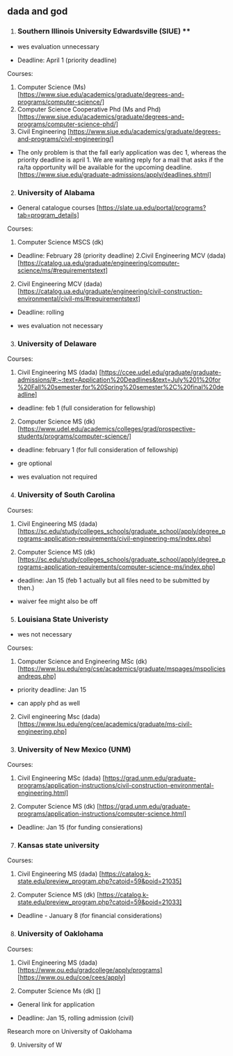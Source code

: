 ## dada and god

1. ### Southern Illinois University Edwardsville (SIUE) \*\*

- wes evaluation unnecessary

- Deadline: April 1 (priority deadline)

Courses:

1. Computer Science (Ms) [https://www.siue.edu/academics/graduate/degrees-and-programs/computer-science/]
2. Computer Science Cooperative Phd (Ms and Phd) [https://www.siue.edu/academics/graduate/degrees-and-programs/computer-science-phd/]
3. Civil Engineering [https://www.siue.edu/academics/graduate/degrees-and-programs/civil-engineering/]

- The only problem is that the fall early application was dec 1, whereas the priority deadline is april 1. We are waiting reply for a mail that asks if the ra/ta opportunity will be available for the upcoming deadline. [https://www.siue.edu/graduate-admissions/apply/deadlines.shtml]

2. ### University of Alabama

- General catalogue courses [https://slate.ua.edu/portal/programs?tab=program_details]

Courses:

1. Computer Science MSCS (dk)

- Deadline: February 28 (priority deadline)
  2.Civil Engineering MCV (dada) [https://catalog.ua.edu/graduate/engineering/computer-science/ms/#requirementstext]

2. Civil Engineering MCV (dada) [https://catalog.ua.edu/graduate/engineering/civil-construction-environmental/civil-ms/#requirementstext]

- Deadline: rolling

- wes evaluation not necessary

3. ### University of Delaware

Courses:

1. Civil Engineering MS (dada) [https://ccee.udel.edu/graduate/graduate-admissions/#:~:text=Application%20Deadlines&text=July%201%20for%20Fall%20semester,for%20Spring%20semester%2C%20final%20deadline]

- deadline: feb 1 (full consideration for fellowship)

2. Computer Science MS (dk) [https://www.udel.edu/academics/colleges/grad/prospective-students/programs/computer-science/]

- deadline: february 1 (for full consideration of fellowship)

- gre optional

- wes evaluation not required

4.  ### University of South Carolina

Courses:

1. Civil Engineering MS (dada) [https://sc.edu/study/colleges_schools/graduate_school/apply/degree_programs-application-requirements/civil-engineering-ms/index.php]

2. Computer Science MS (dk) [https://sc.edu/study/colleges_schools/graduate_school/apply/degree_programs-application-requirements/computer-science-ms/index.php]

- deadline: Jan 15 (feb 1 actually but all files need to be submitted by then.)

- waiver fee might also be off

5. ### Louisiana State Univeristy

- wes not necessary

Courses:

1. Computer Science and Engineering MSc (dk) [https://www.lsu.edu/eng/cse/academics/graduate/mspages/mspoliciesandreqs.php]

- priority deadline: Jan 15

- can apply phd as well

2. Civil engineering Msc (dada) [https://www.lsu.edu/eng/cee/academics/graduate/ms-civil-engineering.php]

3. ### University of New Mexico (UNM)

Courses:

1. Civil Engineering MSc (dada) [https://grad.unm.edu/graduate-programs/application-instructions/civil-construction-environmental-engineering.html]

2. Computer Science MS (dk) [https://grad.unm.edu/graduate-programs/application-instructions/computer-science.html]

- Deadline: Jan 15 (for funding consierations)

7. ### Kansas state university

Courses:

1. Civil Engineering MS (dada) [https://catalog.k-state.edu/preview_program.php?catoid=59&poid=21035]

2. Computer Science MS (dk) [https://catalog.k-state.edu/preview_program.php?catoid=59&poid=21033]

- Deadline - January 8 (for financial considerations)

8. ### University of Oaklohama

Courses:

1. Civil Engineering MS (dada) [https://www.ou.edu/gradcollege/apply/programs] [https://www.ou.edu/coe/cees/apply]

2. Computer Science Ms (dk) []

- General link for application

- Deadline: Jan 15, rolling admission (civil)

Research more on University of Oaklohama

9. University of W
